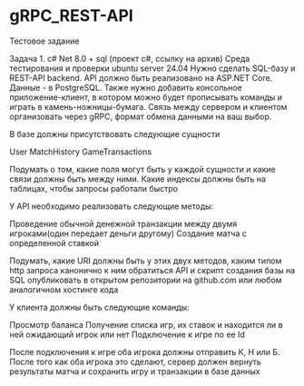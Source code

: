 # gRPC_REST-API
Тестовое задание

Задача 1. c# Net 8.0 + sql (проект с#,  ссылку на архив)
Среда тестирования и проверки ubuntu server 24.04
Нужно сделать SQL-базу и REST-API backend. API должно быть реализовано на ASP.NET Core. Данные - в PostgreSQL. Также нужно добавить консольное приложение-клиент, в котором можно будет прописывать команды и играть в камень-ножницы-бумага. Связь между сервером и клиентом организовать через gRPC, формат обмена данными на ваш выбор.

В базе должны присутствовать следующие сущности

User
MatchHistory
GameTransactions

Подумать о том, какие поля могут быть у каждой сущности и какие связи должны быть между ними. Какие индексы должны быть на таблицах, чтобы запросы работали быстро

У API необходимо реализовать следующие методы:

Проведение обычной денежной транзакции между двумя игроками(один передает деньги другому)
Создание матча с определенной ставкой

Подумать, какие URI должны быть у этих двух методов, каким типом http запроса канонично к ним обратиться
API и скрипт создания базы на SQL опубликовать в открытом репозитории на github.com или любом аналогичном хостинге кода

У клиента должны быть следующие команды: 

Просмотр баланса
Получение списка игр, их ставок и находится ли в ней ожидающий игрок или нет
Подключение к игре по ее Id

После подключения к игре оба игрока должны отправить К, Н или Б. После того как оба игрока это сделают, сервер должен вернуть результаты матча и сохранить игру и транзакции в базе данных 

